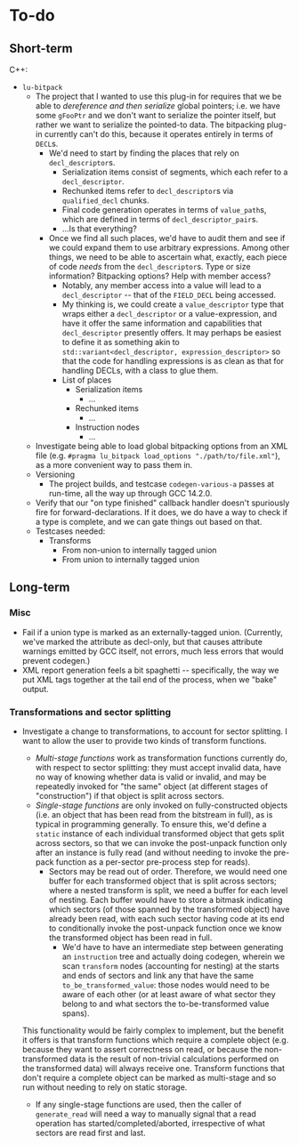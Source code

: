 
# To-do

## Short-term

C++:

* `lu-bitpack`
  * The project that I wanted to use this plug-in for requires that we be able to *dereference and then serialize* global pointers; i.e. we have some `gFooPtr` and we don't want to serialize the pointer itself, but rather we want to serialize the pointed-to data. The bitpacking plug-in currently can't do this, because it operates entirely in terms of `DECL`s.
    * We'd need to start by finding the places that rely on `decl_descriptor`s.
      * Serialization items consist of segments, which each refer to a `decl_descriptor`.
      * Rechunked items refer to `decl_descriptor`s via `qualified_decl` chunks.
      * Final code generation operates in terms of `value_path`s, which are defined in terms of `decl_descriptor_pair`s.
      * ...Is that everything?
    * Once we find all such places, we'd have to audit them and see if we could expand them to use arbitrary expressions. Among other things, we need to be able to ascertain what, exactly, each piece of code *needs* from the `decl_descriptor`s. Type or size information? Bitpacking options? Help with member access?
      * Notably, any member access into a value will lead to a `decl_descriptor` -- that of the `FIELD_DECL` being accessed.
      * My thinking is, we could create a `value_descriptor` type that wraps either a `decl_descriptor` or a value-expression, and have it offer the same information and capabilities that `decl_descriptor` presently offers. It may perhaps be easiest to define it as something akin to `std::variant<decl_descriptor, expression_descriptor>` so that the code for handling expressions is as clean as that for handling DECLs, with a class to glue them.
      * List of places
        * Serialization items
          * ...
        * Rechunked items
          * ...
        * Instruction nodes
          * ...
  * Investigate being able to load global bitpacking options from an XML file (e.g. `#pragma lu_bitpack load_options "./path/to/file.xml"`), as a more convenient way to pass them in.
  * Versioning
    * The project builds, and testcase `codegen-various-a` passes at run-time, all the way up through GCC 14.2.0.
  * Verify that our "on type finished" callback handler doesn't spuriously fire for forward-declarations. If it does, we do have a way to check if a type is complete, and we can gate things out based on that.
  * Testcases needed:
    * Transforms
      * From non-union to internally tagged union
      * From union to internally tagged union

## Long-term

### Misc

* Fail if a union type is marked as an externally-tagged union. (Currently, we've marked the attribute as decl-only, but that causes attribute warnings emitted by GCC itself, not errors, much less errors that would prevent codegen.)
* XML report generation feels a bit spaghetti -- specifically, the way we put XML tags together at the tail end of the process, when we "bake" output.

### Transformations and sector splitting

* Investigate a change to transformations, to account for sector splitting. I want to allow the user to provide two kinds of transform functions.
  * <dfn>Multi-stage functions</dfn> work as transformation functions currently do, with respect to sector splitting: they must accept invalid data, have no way of knowing whether data is valid or invalid, and may be repeatedly invoked for "the same" object (at different stages of "construction") if that object is split across sectors.
  * <dfn>Single-stage functions</dfn> are only invoked on fully-constructed objects (i.e. an object that has been read from the bitstream in full), as is typical in programming generally. To ensure this, we'd define a `static` instance of each individual transformed object that gets split across sectors, so that we can invoke the post-unpack function only after an instance is fully read (and without needing to invoke the pre-pack function as a per-sector pre-process step for reads).
    * Sectors may be read out of order. Therefore, we would need one buffer for each transformed object that is split across sectors; where a nested transform is split, we need a buffer for each level of nesting. Each buffer would have to store a bitmask indicating which sectors (of those spanned by the transformed object) have already been read, with each such sector having code at its end to conditionally invoke the post-unpack function once we know the transformed object has been read in full.
      * We'd have to have an intermediate step between generating an `instruction` tree and actually doing codegen, wherein we scan `transform` nodes (accounting for nesting) at the starts and ends of sectors and link any that have the same `to_be_transformed_value`: those nodes would need to be aware of each other (or at least aware of what sector they belong to and what sectors the to-be-transformed value spans).
    
  This functionality would be fairly complex to implement, but the benefit it offers is that transform functions which require a complete object (e.g. because they want to assert correctness on read, or because the non-transformed data is the result of non-trivial calculations performed on the transformed data) will always receive one. Transform functions that don't require a complete object can be marked as multi-stage and so run without needing to rely on static storage.
    * If any single-stage functions are used, then the caller of `generate_read` will need a way to manually signal that a read operation has started/completed/aborted, irrespective of what sectors are read first and last.